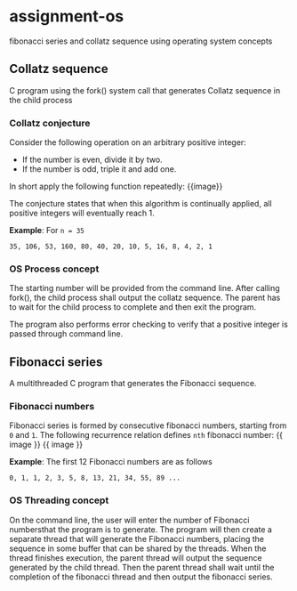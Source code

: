 # assignment-os
fibonacci series and collatz sequence using operating system concepts

## Collatz sequence

C program using the fork() system call that generates Collatz sequence
in the child process

### Collatz conjecture

Consider the following operation on an arbitrary positive integer:
- If the number is even, divide it by two.
- If the number is odd, triple it and add one.

In short apply the following function repeatedly:
{{image}}

The conjecture states that when this algorithm is continually applied,
all positive integers will eventually reach 1.

**Example**: For `n = 35`
```
35, 106, 53, 160, 80, 40, 20, 10, 5, 16, 8, 4, 2, 1
```

### OS Process concept

The starting number will be provided from the command line.
After calling fork(), the child process shall output the
collatz sequence. The parent has to wait for the child process
to complete and then exit the program.

The program also performs error checking to verify that
a positive integer is passed through command line.

## Fibonacci series

A multithreaded C program that generates the Fibonacci sequence.

### Fibonacci numbers

Fibonacci series is formed by consecutive fibonacci numbers,
starting from `0` and `1`.
The following recurrence relation defines `nth` fibonacci number:
{{ image }}
{{ image }}

**Example**: The first 12 Fibonacci numbers are as follows
```
0, 1, 1, 2, 3, 5, 8, 13, 21, 34, 55, 89 ...
```

### OS Threading concept

On the command line, the user will enter the number of
Fibonacci numbersthat the program is to generate.
The program will then create a separate thread that will generate
the Fibonacci numbers, placing the sequence in some buffer that can be
shared by the threads. When the thread finishes execution,
the parent thread will output the sequence generated
by the child thread. Then the parent thread shall wait
until the completion of the fibonacci thread and then
output the fibonacci series.
